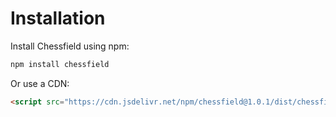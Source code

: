 # Installation

Install Chessfield using npm:
```bash
npm install chessfield
```

Or use a CDN:


```html
<script src="https://cdn.jsdelivr.net/npm/chessfield@1.0.1/dist/chessfield.umd.js"></script>
```
